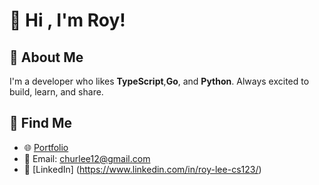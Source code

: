 # 👋 Hi , I'm Roy!

## 🚀 About Me
I'm a developer who likes **TypeScript**,**Go**, and **Python**. Always excited to build, learn, and share.

## 🤝 Find Me
- 🌐 [Portfolio](https://royleedev.com)
- 📧 Email: churlee12@gmail.com
- 🔵 [LinkedIn] (https://www.linkedin.com/in/roy-lee-cs123/)
